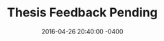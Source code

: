 ---
layout: meeting
title: "Thesis Feedback Pending"
date: 2016-04-26 20:40:00 -0400
participants:
  - "Maaike Bouwmeester"
where: MAGNET 845
duration: 20min
topics:
  - "Am I going to finish my thesis in time? Do I need an extension?"
  - "Which should be my next priorities: paper, presentation, poster, prototype?"
  - "What is lacking in my development section that makes it feel incomplete?"
  - "Would it be a good idea at this moment to add a narrative component based on an actual bug?"
  - "When and what should I re-submit for further feedback?"
results:
  - "I am confident I can finish my thesis paper in time and I cannot apply for an extension."
  - "If I had done everything on time, I would not be overwhelmed with multiple tasks now."
  - "I should prioritize the <strong>evaluation</strong> and <strong>development</strong> sections of the paper."
  - "Of course, I also need to prioritize my Design Expo <strong>poster</strong> and <strong>presentation</strong>."
  - "I should develop a better design rationale, such as Marty's, to explain my design decisions."
  - "Wireframe and prototype sections only show the screens I have made, without tehory/explanation."
  - "Narrative could help in the presentation, and anything that does so is always valid/worth it."
  - "Re-submit paper with Evaluation and Rationale by the end of this weekend (04/30)."
---